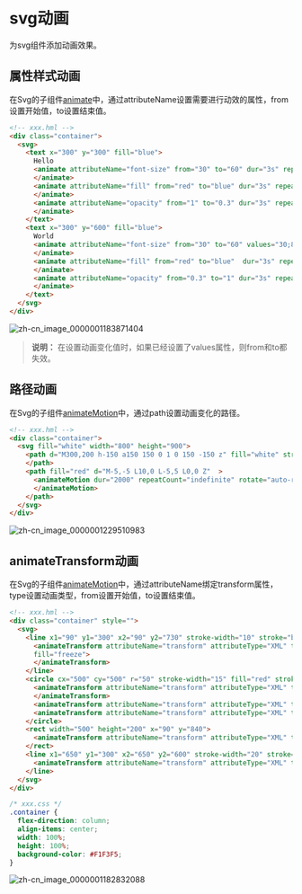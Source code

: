 # svg动画


为svg组件添加动画效果。


## 属性样式动画

在Svg的子组件[animate](../reference/arkui-js/js-components-svg-animate.md)中，通过attributeName设置需要进行动效的属性，from设置开始值，to设置结束值。


```html
<!-- xxx.hml -->
<div class="container">
  <svg>
    <text x="300" y="300" fill="blue">
      Hello
      <animate attributeName="font-size" from="30" to="60" dur="3s" repeatCount="indefinite">
      </animate>
      <animate attributeName="fill" from="red" to="blue" dur="3s" repeatCount="indefinite">
      </animate>
      <animate attributeName="opacity" from="1" to="0.3" dur="3s" repeatCount="indefinite">
      </animate>
    </text>
    <text x="300" y="600" fill="blue">
      World
      <animate attributeName="font-size" from="30" to="60" values="30;80" dur="3s" repeatCount="indefinite">
      </animate>
      <animate attributeName="fill" from="red" to="blue"  dur="3s" repeatCount="indefinite">
      </animate>
      <animate attributeName="opacity" from="0.3" to="1" dur="3s" repeatCount="indefinite">
      </animate>
    </text>
  </svg>
</div>
```

![zh-cn_image_0000001183871404](figures/zh-cn_image_0000001183871404.gif)

> **说明：**
> 在设置动画变化值时，如果已经设置了values属性，则from和to都失效。


## 路径动画

在Svg的子组件[animateMotion](../reference/arkui-js/js-components-svg-animatemotion.md)中，通过path设置动画变化的路径。


```html
<!-- xxx.hml -->
<div class="container">
  <svg fill="white" width="800" height="900">
    <path d="M300,200 h-150 a150 150 0 1 0 150 -150 z" fill="white" stroke="blue" stroke-width="5" >
    </path>
    <path fill="red" d="M-5,-5 L10,0 L-5,5 L0,0 Z"  >
      <animateMotion dur="2000" repeatCount="indefinite" rotate="auto-reverse"path="M300,200 h-150 a150 150 0 1 0 150 -150 z">
      </animateMotion>
    </path>
  </svg>
</div>
```

![zh-cn_image_0000001229510983](figures/zh-cn_image_0000001229510983.gif)


## animateTransform动画

在Svg的子组件[animateMotion](../reference/arkui-js/js-components-svg-animatetransform.md)中，通过attributeName绑定transform属性，type设置动画类型，from设置开始值，to设置结束值。


```html
<!-- xxx.hml -->
<div class="container" style="">
  <svg>
    <line x1="90" y1="300" x2="90" y2="730" stroke-width="10" stroke="black" stroke-linecap="round">
      <animateTransform attributeName="transform" attributeType="XML" type="translate"  dur="3s" values="0;30;10;30;20;30;25;30" keyTimes="0;0.3;0.5;0.7;0.8;0.9;1.0;1.1" 
      fill="freeze">
      </animateTransform>
    </line>
    <circle cx="500" cy="500" r="50" stroke-width="15" fill="red" stroke="#e70d0d">
      <animateTransform attributeName="transform" attributeType="XML" type="rotate"  dur="3s" values="0;30;10;30;20;30;25;30" keyTimes="0;0.3;0.5;0.7;0.8;0.9;1.0;1.1" fill="freeze">
      </animateTransform>
      <animateTransform attributeName="transform" attributeType="XML" type="scale"  dur="6s" values="1;1;1.3" keyTimes="0;0.5;1" fill="freeze"></animateTransform>
      <animateTransform attributeName="transform" attributeType="XML" type="translate"  dur="9s" values="0;0;300 7" keyTimes="0;0.6;0.9" fill="freeze"></animateTransform>
    </circle>
    <rect width="500" height="200" x="90" y="840">
      <animateTransform attributeName="transform" attributeType="XML" type="skewY"  dur="6s" values="0;0;30" keyTimes="0;0.5;1" fill="freeze"></animateTransform>
    </rect>
    <line x1="650" y1="300" x2="650" y2="600" stroke-width="20" stroke="blue" stroke-linecap="round">
      <animateTransform attributeName="transform" attributeType="XML" type="translate"  dur="9s" values="0;0;0 800" keyTimes="0;0.6;1" fill="freeze"></animateTransform>
    </line>
  </svg>
</div>
```


```css
/* xxx.css */
.container {
  flex-direction: column;
  align-items: center;
  width: 100%;
  height: 100%;
  background-color: #F1F3F5;
}
```

![zh-cn_image_0000001182832088](figures/zh-cn_image_0000001182832088.gif)
